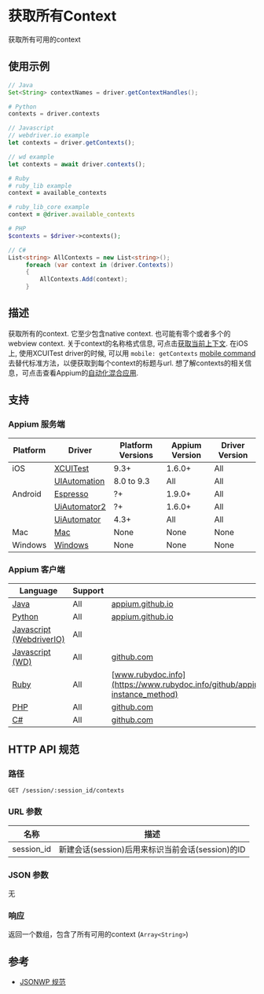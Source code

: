 # 获取所有Context

获取所有可用的context

## 使用示例

```java
// Java
Set<String> contextNames = driver.getContextHandles();

```

```python
# Python
contexts = driver.contexts

```

```javascript
// Javascript
// webdriver.io example
let contexts = driver.getContexts();

// wd example
let contexts = await driver.contexts();

```

```ruby
# Ruby
# ruby_lib example
context = available_contexts

# ruby_lib_core example
context = @driver.available_contexts

```

```php
# PHP
$contexts = $driver->contexts();

```

```csharp
// C#
List<string> AllContexts = new List<string>();
     foreach (var context in (driver.Contexts))
     {
         AllContexts.Add(context);
     }

```

## 描述


获取所有的context. 它至少包含native context. 也可能有零个或者多个的webview context. 关于context的名称格式信息, 可点击[获取当前上下文](/docs/cn/commands/context/get-context.md).
在iOS上, 使用XCUITest driver的时候, 可以用 `mobile: getContexts` [mobile command](/docs/cn/commands/mobile-command.md) 去替代标准方法，以便获取到每个context的标题与url.
想了解contexts的相关信息，可点击查看Appium的[自动化混合应用](/docs/cn/writing-running-appium/web/hybrid.md).



## 支持


### Appium 服务端

|Platform|Driver|Platform Versions|Appium Version|Driver Version|
|--------|----------------|------|--------------|--------------|
| iOS | [XCUITest](/docs/en/drivers/ios-xcuitest.md) | 9.3+ | 1.6.0+ | All |
|  | [UIAutomation](/docs/en/drivers/ios-uiautomation.md) | 8.0 to 9.3 | All | All |
| Android | [Espresso](/docs/en/drivers/android-espresso.md) | ?+ | 1.9.0+ | All |
|  | [UiAutomator2](/docs/en/drivers/android-uiautomator2.md) | ?+ | 1.6.0+ | All |
|  | [UiAutomator](/docs/en/drivers/android-uiautomator.md) | 4.3+ | All | All |
| Mac | [Mac](/docs/en/drivers/mac.md) | None | None | None |
| Windows | [Windows](/docs/en/drivers/windows.md) | None | None | None |


### Appium 客户端

|Language|Support|Documentation|
|--------|-------|-------------|
|[Java](https://github.com/appium/java-client/releases/latest)| All | [appium.github.io](https://appium.github.io/java-client/io/appium/java_client/AppiumDriver.html#getContextHandles--) |
|[Python](https://github.com/appium/python-client/releases/latest)| All | [appium.github.io](https://appium.github.io/python-client-sphinx/webdriver.extensions.html#webdriver.extensions.context.Context.contexts) |
|[Javascript (WebdriverIO)](http://webdriver.io/index.html)| All |  |
|[Javascript (WD)](https://github.com/admc/wd/releases/latest)| All | [github.com](https://github.com/admc/wd/blob/master/doc/api.md) |
|[Ruby](https://github.com/appium/ruby_lib/releases/latest)| All | [www.rubydoc.info](https://www.rubydoc.info/github/appium/ruby_lib_core/Appium/Core/Device#available_contexts-instance_method) |
|[PHP](https://github.com/appium/php-client/releases/latest)| All | [github.com](https://github.com/appium/php-client/) |
|[C#](https://github.com/appium/appium-dotnet-driver/releases/latest)| All | [github.com](https://github.com/appium/appium-dotnet-driver/) |


## HTTP API 规范


### 路径

`GET /session/:session_id/contexts`


### URL 参数

|名称|描述|
|----|-----------|
|session_id|新建会话(session)后用来标识当前会话(session)的ID|


### JSON 参数

无


### 响应

返回一个数组，包含了所有可用的context (`Array<String>`)


## 参考

* [JSONWP 规范](https://github.com/SeleniumHQ/mobile-spec/blob/master/spec-draft.md#webviews-and-other-contexts)
